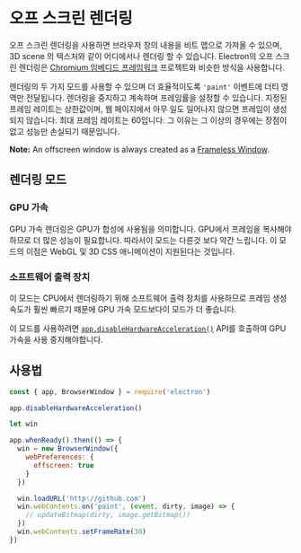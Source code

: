 # 오프 스크린 렌더링

오프 스크린 렌더링을 사용하면 브라우저 창의 내용을 비트 맵으로 가져올 수 있으며, 3D scene 의 텍스처와 같이 어디에서나 렌더링 할 수 있습니다. Electron의 오프 스크린 렌더링은 [Chromium 임베디드 프레임워크](https://bitbucket.org/chromiumembedded/cef) 프로젝트와 비슷한 방식을 사용합니다.

렌더링의 두 가지 모드를 사용할 수 있으며 더 효율적이도록 `'paint'` 이벤트에 더티 영역만 전달됩니다. 렌더링을 중지하고 계속하며 프레임률을 설정할 수 있습니다. 지정된 프레임 레이트는 상한값이며, 웹 페이지에서 아무 일도 일어나지 않으면 프레임이 생성되지 않습니다. 최대 프레임 레이트는 60입니다. 그 이유는 그 이상의 경우에는 장점이 없고 성능만 손실되기 때문입니다.

**Note:** An offscreen window is always created as a [Frameless Window](../api/frameless-window.md).

## 렌더링 모드

### GPU 가속

GPU 가속 렌더링은 GPU가 합성에 사용됨을 의미합니다. GPU에서 프레임을 복사해야하므로 더 많은 성능이 필요합니다. 따라서이 모드는 다른것 보다 약간 느립니다. 이 모드의 이점은 WebGL 및 3D CSS 애니메이션이 지원된다는 것입니다.

### 소프트웨어 출력 장치

이 모드는 CPU에서 렌더링하기 위해 소프트웨어 출력 장치를 사용하므로 프레임 생성 속도가 훨씬 빠르기 때문에 GPU 가속 모드보다이 모드가 더 좋습니다.

이 모드를 사용하려면 [`app.disableHardwareAcceleration()`](../api/app.md#appdisablehardwareacceleration) API를 호출하여 GPU 가속을 사용 중지해야합니다.

## 사용법

``` javascript
const { app, BrowserWindow } = require('electron')

app.disableHardwareAcceleration()

let win

app.whenReady().then(() => {
  win = new BrowserWindow({
    webPreferences: {
      offscreen: true
    }
  })

  win.loadURL('http://github.com')
  win.webContents.on('paint', (event, dirty, image) => {
    // updateBitmap(dirty, image.getBitmap())
  })
  win.webContents.setFrameRate(30)
})
```
